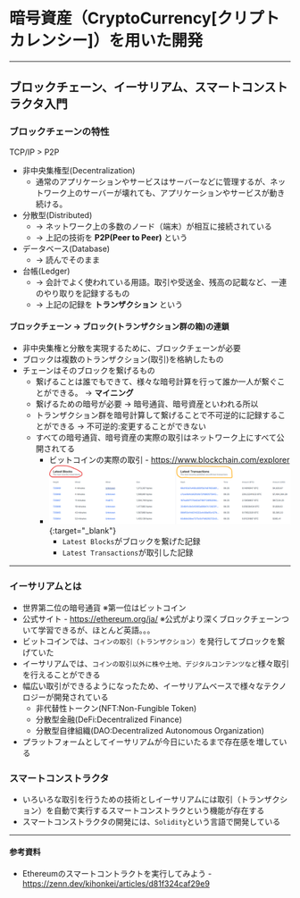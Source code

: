 
# 暗号資産（CryptoCurrency[クリプトカレンシー]）を用いた開発



---

## ブロックチェーン、イーサリアム、スマートコンストラクタ入門

### ブロックチェーンの特性

TCP/IP > P2P

- 非中央集権型(Decentralization)
    - 通常のアプリケーションやサービスはサーバーなどに管理するが、ネットワーク上のサーバーが壊れても、アプリケーションやサービスが動き続ける。
- 分散型(Distributed)
    - → ネットワーク上の多数のノード（端末）が相互に接続されている
    - → 上記の技術を **P2P(Peer to Peer)**  という
- データベース(Database)
    - → 読んでそのまま
- 台帳(Ledger)
    - → 会計でよく使われている用語。取引や受送金、残高の記載など、一連のやり取りを記録するもの
    - → 上記の記録を **トランザクション** という

#### ブロックチェーン → ブロック(トランザクション群の箱)の連鎖

- 非中央集権と分散を実現するために、ブロックチェーンが必要
- ブロックは複数のトランザクション(取引)を格納したもの
- チェーンはそのブロックを繋げるもの  
    - 繋げることは誰でもできて、様々な暗号計算を行って誰か一人が繋ぐことができる。 → **マイニング**
    - 繋げるための暗号が必要 → 暗号通貨、暗号資産といわれる所以
    - トランザクション群を暗号計算して繋げることで不可逆的に記録することができる → 不可逆的:変更することができない
    - すべての暗号通貨、暗号資産の実際の取引はネットワーク上にすべて公開されてる
        - ビットコインの実際の取引 - <https://www.blockchain.com/explorer>
        - ![picture 4](img/7fca191ddec2187684b22e8734e7fc24044e17d2f7996c21c302126c681daeaf.png){:target="_blank"}  
            - `Latest Blocks`がブロックを繋げた記録
            - `Latest Transactions`が取引した記録
  
---

### イーサリアムとは

- 世界第二位の暗号通貨 ※第一位はビットコイン
- 公式サイト - <https://ethereum.org/ja/> ※公式がより深くブロックチェーンついて学習できるが、ほとんど英語。。。
- ビットコインでは、`コインの取引（トランザクション）`を発行してブロックを繋げていた
- イーサリアムでは、`コインの取引以外に株や土地、デジタルコンテンツなど`様々取引を行えることができる
- 幅広い取引ができるようになったため、イーサリアムベースで様々なテクノロジーが開発されている
    - 非代替性トークン(NFT:Non-Fungible Token)
    - 分散型金融(DeFi:Decentralized Finance)
    - 分散型自律組織(DAO:Decentralized Autonomous Organization)
- プラットフォームとしてイーサリアムが今日にいたるまで存在感を増している

### スマートコンストラクタ

- いろいろな取引を行うための技術としイーサリアムには取引（トランザクション）を自動で実行するスマートコンストラクという機能が存在する
- スマートコンストラクタの開発には、`Solidity`という言語で開発している

---

#### 参考資料

- Ethereumのスマートコントラクトを実行してみよう - <https://zenn.dev/kihonkei/articles/d81f324caf29e9>